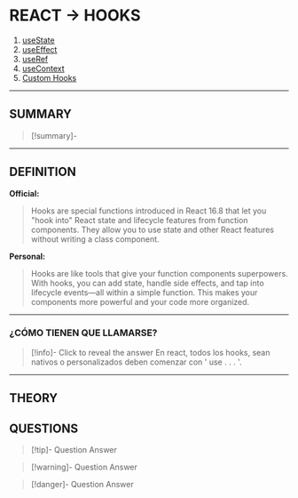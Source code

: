 #  REACT -> HOOKS
1. [useState](react_useState.md)
2. [useEffect](react_useeffect.md)
3. [useRef](useref.md)
4. [useContext](usecontext.md)
5. [Custom Hooks](customhooks.md)
- - - 
## SUMMARY
> [!summary]-
> 
- - - 

## DEFINITION
**Official:**
> Hooks are special functions introduced in React 16.8 that let you "hook into" React state and lifecycle features from function components. They allow you to use state and other React features without writing a class component.

**Personal:**
>Hooks are like tools that give your function components superpowers. With hooks, you can add state, handle side effects, and tap into lifecycle events—all within a simple function. This makes your components more powerful and your code more organized.
- - - 
### ¿CÓMO TIENEN QUE LLAMARSE?
> [!info]- Click to reveal the answer
En react, todos los hooks, sean nativos o personalizados deben comenzar con ' use . . . '.
- - - 
## THEORY


## QUESTIONS
> [!tip]- Question
> Answer

> [!warning]- Question
> Answer

> [!danger]- Question
> Answer
